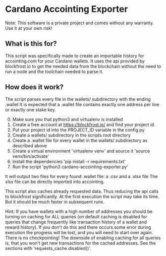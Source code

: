 # Cardano Accointing Exporter

Note: This software is a private project and comes without any warranty. Use it at your own risk!

## What is this for?
This script was specifically made to create an importable history for accointing.com for your Cardano wallets.
It uses the api provided by blockfrost.io to get the needed data from the blockchain without the need to run a node and
the toolchain needed to parse it.

## How does it work?
The script parses every file in the wallets/ subdirectory with the ending .wallet
It is expected that a .wallet file contains exactly one address per line or exactly one stake key.

0. Make sure you that python3 and virtualenv is installed
1. Create a free account at https://blockfrost.io/ and find your project id.
2. Put your project id into the PROJECT_ID variable in the config.py
3. Create a wallets/ subdirectory in the scripts root directory
4. Create a .wallet file for every wallet in the wallets/ subdirectory as described above
5. Create a virtual environment 'virtualenv venv' and source it 'source venv/bin/activate'
6. Install the dependencies 'pip install -r requirements.txt'
7. Run the script 'python3 cardano-accointing-exporter.py'

It will output two files for every found .wallet file: a .csv and a .xlsx file
The xlsx file can be directly imported into accointing.

This script also caches already requested data. Thus reducing the api calls to blockfrost significantly. At the first
execution the script may take its time. But it should be much faster in subsequent runs.

Hint: If you have wallets with a high number of addresses you should be turning on caching for ALL queries (on default
caching is disabled for queries that change frequently like transaction history of a wallet and reward history). If you
don't do this and there occurs some error during execution the progress will be lost, and you will need to start over again. 
There is no checkpointing! The downside of enabling caching for all queries is, that you won't get new transactions for the
cached addresses. See the sections with 'requests_cache.disabled()'.
